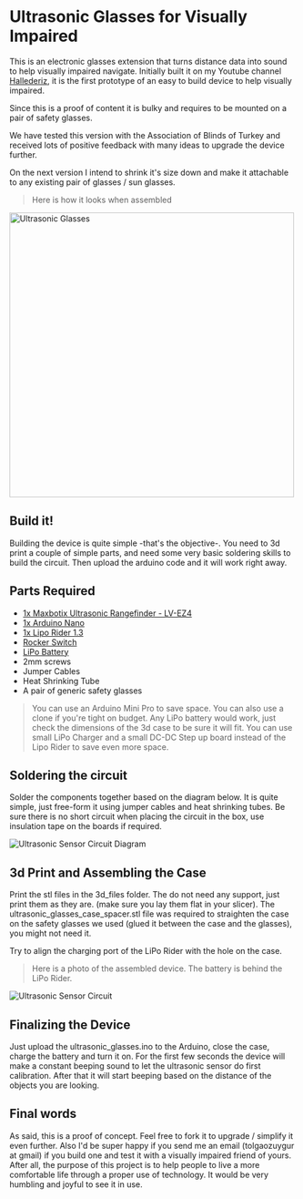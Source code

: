 # Ultrasonic Glasses for Visually Impaired
This is an electronic glasses extension that turns distance data into sound to help visually impaired navigate. Initially built it on my Youtube channel <a href="https://www.youtube.com/channel/UCMPCc9hZ-YBZkEon9tzESVA" target="_blank">Hallederiz</a>, it is the first prototype of an easy to build device to help visually impaired. 

Since this is a proof of content it is bulky and requires to be mounted on a pair of safety glasses.

We have tested this version with the Association of Blinds of Turkey and received lots of positive feedback with many ideas to upgrade the device further.

On the next version I intend to shrink it's size down and make it attachable to any existing pair of glasses / sun glasses. 

> Here is how it looks when assembled

<img src="https://github.com/tolgaozuygur/ultrasonic_glasses/blob/master/ultrasonic_glasses_photo.jpg" title="Ultrasonic Glasses" alt="Ultrasonic Glasses" width="500">

## Build it!
Building the device is quite simple -that's the objective-. You need to 3d print a couple of simple parts, and need some very basic soldering skills to build the circuit. Then upload the arduino code and it will work right away.

## Parts Required
- <a href="https://www.adafruit.com/product/982" target="_blank">1x Maxbotix Ultrasonic Rangefinder - LV-EZ4</a>
- <a href="https://store.arduino.cc/usa/arduino-nano" target="_blank">1x Arduino Nano</a>
- <a href="https://www.seeedstudio.com/Lipo-Rider-v1-3-p-2403.html" target="_blank">1x Lipo Rider 1.3</a>
- <a href="https://www.e-switch.com/product-catalog/rocker/product-lines/ra8-series-power-rocker-switch#.XOM_lcgzaUk" target="_blank">Rocker Switch</a>
- <a href="https://www.adafruit.com/product/258" target="_blank">LiPo Battery</a>
- 2mm screws
- Jumper Cables 
- Heat Shrinking Tube
- A pair of generic safety glasses

> You can use an Arduino Mini Pro to save space. You can also use a clone if you're tight on budget.
> Any LiPo battery would work, just check the dimensions of the 3d case to be sure it will fit.
> You can use small LiPo Charger and a small DC-DC Step up board instead of the Lipo Rider to save even more space.

## Soldering the circuit
Solder the components together based on the diagram below. It is quite simple, just free-form it using jumper cables and heat shrinking tubes. Be sure there is no short circuit when placing the circuit in the box, use insulation tape on the boards if required.

<img src="https://github.com/tolgaozuygur/ultrasonic_glasses/blob/master/visually_impaired_sensor_circuit_bb.png" title="Ultrasonic Sensor Circuit Diagram" alt="Ultrasonic Sensor Circuit Diagram">

## 3d Print and Assembling the Case
Print the stl files in the 3d_files folder. The do not need any support, just print them as they are. (make sure you lay them flat in your slicer). The ultrasonic_glasses_case_spacer.stl file was required to straighten the case on the safety glasses we used (glued it between the case and the glasses), you might not need it. 

Try to align the charging port of the LiPo Rider with the hole on the case. 

>Here is a photo of the assembled device. The battery is behind the LiPo Rider.

<img src="https://github.com/tolgaozuygur/ultrasonic_glasses/blob/master/ultrasonic_glasses_circuit_photo.jpg" title="Ultrasonic Sensor Circuit" alt="Ultrasonic Sensor Circuit">

## Finalizing the Device
Just upload the ultrasonic_glasses.ino to the Arduino, close the case, charge the battery and turn it on. For the first few seconds the device will make a constant beeping sound to let the ultrasonic sensor do first calibration. After that it will start beeping based on the distance of the objects you are looking. 

## Final words
As said, this is a proof of concept. Feel free to fork it to upgrade / simplify it even further. Also I'd be super happy if you send me an email (tolgaozuygur at gmail) if you build one and test it with a visually impaired friend of yours. After all, the purpose of this project is to help people to live a more comfortable life through a proper use of technology. It would be very humbling and joyful to see it in use.

